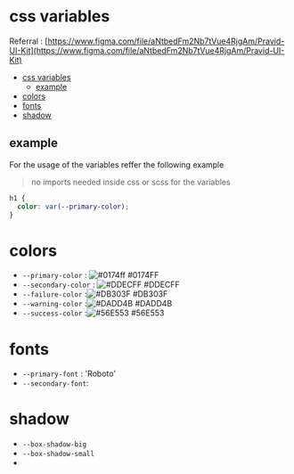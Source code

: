 # css variables

Referral : [https://www.figma.com/file/aNtbedFm2Nb7tVue4RjgAm/Pravid-UI-Kit](https://www.figma.com/file/aNtbedFm2Nb7tVue4RjgAm/Pravid-UI-Kit)

- [css variables](#css-variables)
  - [example](#example)
- [colors](#colors)
- [fonts](#fonts)
- [shadow](#shadow)

## example

For the usage of the variables reffer the following example

> no imports needed inside css or scss for the variables

```css
h1 {
  color: var(--primary-color);
}
```

# colors

- `--primary-color` : ![#0174ff](https://via.placeholder.com/15/0174ff/0174ff.png) #0174FF
- `--secondary-color` : ![#DDECFF](https://via.placeholder.com/15/DDECFF/DDECFF.png) #DDECFF
- `--failure-color` :![#DB303F](https://via.placeholder.com/15/DB303F/DB303F.png) #DB303F
- `--warning-color` :![#DADD4B](https://via.placeholder.com/15/DADD4B/DADD4B.png) #DADD4B
- `--success-color` :![#56E553](https://via.placeholder.com/15/56E553/56E553.png) #56E553

# fonts

- `--primary-font` : 'Roboto'
- `--secondary-font`:

# shadow

- `--box-shadow-big`
- `--box-shadow-small`
-
